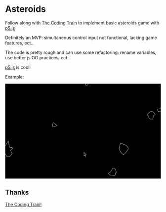 # Asteroids

Follow along with [The Coding Train](https://www.youtube.com/channel/UCvjgXvBlbQiydffZU7m1_aw) to implement basic asteroids game with [p5.js](https://p5js.org/)

Definitely an MVP: simultaneous control input not functional, lacking game features, ect..

The code is pretty rough and can use some refactoring: rename variables, use better js OO practices, ect..

[p5.js](https://p5js.org/) is cool!

Example:

![](readme/mvp-gameplay.gif)

## Thanks

[The Coding Train!](https://www.youtube.com/watch?v=hacZU523FyM)
